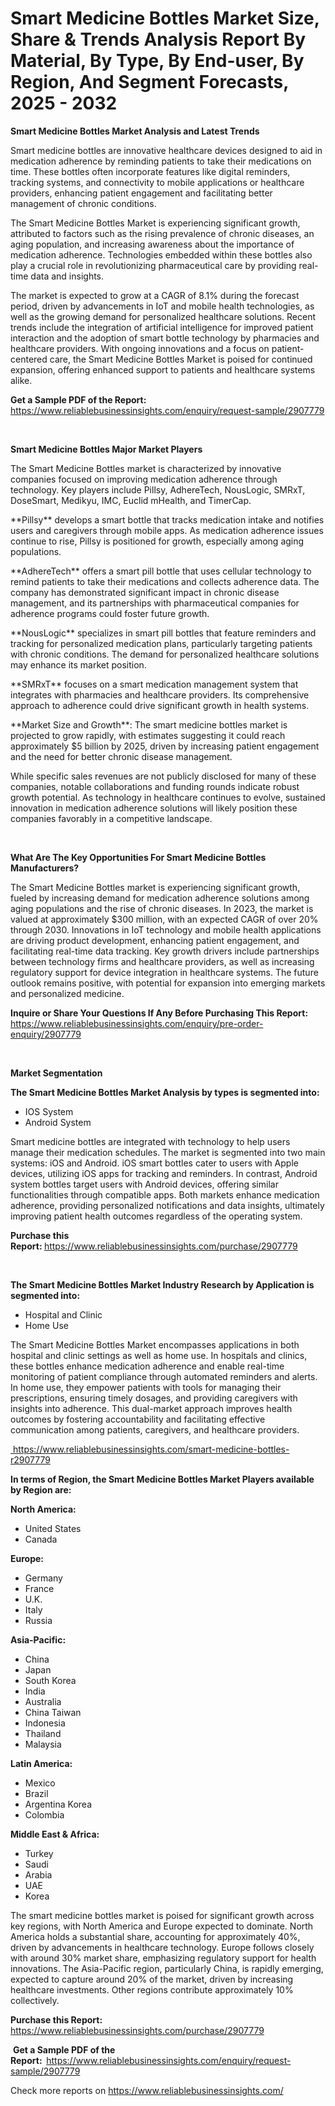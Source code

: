 <p><h1>Smart Medicine Bottles Market Size, Share & Trends Analysis Report By Material, By Type, By End-user, By Region, And Segment Forecasts, 2025 - 2032</h1></p><p><strong>Smart Medicine Bottles Market Analysis and Latest Trends</strong></p>
<p><p>Smart medicine bottles are innovative healthcare devices designed to aid in medication adherence by reminding patients to take their medications on time. These bottles often incorporate features like digital reminders, tracking systems, and connectivity to mobile applications or healthcare providers, enhancing patient engagement and facilitating better management of chronic conditions.</p><p>The Smart Medicine Bottles Market is experiencing significant growth, attributed to factors such as the rising prevalence of chronic diseases, an aging population, and increasing awareness about the importance of medication adherence. Technologies embedded within these bottles also play a crucial role in revolutionizing pharmaceutical care by providing real-time data and insights.</p><p>The market is expected to grow at a CAGR of 8.1% during the forecast period, driven by advancements in IoT and mobile health technologies, as well as the growing demand for personalized healthcare solutions. Recent trends include the integration of artificial intelligence for improved patient interaction and the adoption of smart bottle technology by pharmacies and healthcare providers. With ongoing innovations and a focus on patient-centered care, the Smart Medicine Bottles Market is poised for continued expansion, offering enhanced support to patients and healthcare systems alike.</p></p>
<p><strong>Get a Sample PDF of the Report:&nbsp;</strong> <a href="https://www.reliablebusinessinsights.com/enquiry/request-sample/2907779?utm_campaign=3043&utm_medium=2&utm_source=Github&utm_content=ia&utm_term=12032025&utm_id=smart-medicine-bottles">https://www.reliablebusinessinsights.com/enquiry/request-sample/2907779</a></p>
<p>&nbsp;</p>
<p><strong>Smart Medicine Bottles Major Market Players</strong></p>
<p><p>The Smart Medicine Bottles market is characterized by innovative companies focused on improving medication adherence through technology. Key players include Pillsy, AdhereTech, NousLogic, SMRxT, DoseSmart, Medikyu, IMC, Euclid mHealth, and TimerCap.</p><p>**Pillsy** develops a smart bottle that tracks medication intake and notifies users and caregivers through mobile apps. As medication adherence issues continue to rise, Pillsy is positioned for growth, especially among aging populations. </p><p>**AdhereTech** offers a smart pill bottle that uses cellular technology to remind patients to take their medications and collects adherence data. The company has demonstrated significant impact in chronic disease management, and its partnerships with pharmaceutical companies for adherence programs could foster future growth. </p><p>**NousLogic** specializes in smart pill bottles that feature reminders and tracking for personalized medication plans, particularly targeting patients with chronic conditions. The demand for personalized healthcare solutions may enhance its market position.</p><p>**SMRxT** focuses on a smart medication management system that integrates with pharmacies and healthcare providers. Its comprehensive approach to adherence could drive significant growth in health systems.</p><p>**Market Size and Growth**: The smart medicine bottles market is projected to grow rapidly, with estimates suggesting it could reach approximately $5 billion by 2025, driven by increasing patient engagement and the need for better chronic disease management.</p><p>While specific sales revenues are not publicly disclosed for many of these companies, notable collaborations and funding rounds indicate robust growth potential. As technology in healthcare continues to evolve, sustained innovation in medication adherence solutions will likely position these companies favorably in a competitive landscape.</p></p>
<p>&nbsp;</p>
<p><strong>What Are The Key Opportunities For Smart Medicine Bottles Manufacturers?</strong></p>
<p><p>The Smart Medicine Bottles market is experiencing significant growth, fueled by increasing demand for medication adherence solutions among aging populations and the rise of chronic diseases. In 2023, the market is valued at approximately $300 million, with an expected CAGR of over 20% through 2030. Innovations in IoT technology and mobile health applications are driving product development, enhancing patient engagement, and facilitating real-time data tracking. Key growth drivers include partnerships between technology firms and healthcare providers, as well as increasing regulatory support for device integration in healthcare systems. The future outlook remains positive, with potential for expansion into emerging markets and personalized medicine.</p></p>
<p><strong>Inquire or Share Your Questions If Any Before Purchasing This Report:</strong> <a href="https://www.reliablebusinessinsights.com/enquiry/pre-order-enquiry/2907779?utm_campaign=3043&utm_medium=2&utm_source=Github&utm_content=ia&utm_term=12032025&utm_id=smart-medicine-bottles">https://www.reliablebusinessinsights.com/enquiry/pre-order-enquiry/2907779</a></p>
<p>&nbsp;</p>
<p><strong>Market Segmentation</strong></p>
<p><strong>The Smart Medicine Bottles Market Analysis by types is segmented into:</strong></p>
<p><ul><li>IOS System</li><li>Android System</li></ul></p>
<p><p>Smart medicine bottles are integrated with technology to help users manage their medication schedules. The market is segmented into two main systems: iOS and Android. iOS smart bottles cater to users with Apple devices, utilizing iOS apps for tracking and reminders. In contrast, Android system bottles target users with Android devices, offering similar functionalities through compatible apps. Both markets enhance medication adherence, providing personalized notifications and data insights, ultimately improving patient health outcomes regardless of the operating system.</p></p>
<p><strong>Purchase this Report:&nbsp;</strong><a href="https://www.reliablebusinessinsights.com/purchase/2907779?utm_campaign=3043&utm_medium=2&utm_source=Github&utm_content=ia&utm_term=12032025&utm_id=smart-medicine-bottles">https://www.reliablebusinessinsights.com/purchase/2907779</a></p>
<p>&nbsp;</p>
<p><strong>The Smart Medicine Bottles Market Industry Research by Application is segmented into:</strong></p>
<p><ul><li>Hospital and Clinic</li><li>Home Use</li></ul></p>
<p><p>The Smart Medicine Bottles Market encompasses applications in both hospital and clinic settings as well as home use. In hospitals and clinics, these bottles enhance medication adherence and enable real-time monitoring of patient compliance through automated reminders and alerts. In home use, they empower patients with tools for managing their prescriptions, ensuring timely dosages, and providing caregivers with insights into adherence. This dual-market approach improves health outcomes by fostering accountability and facilitating effective communication among patients, caregivers, and healthcare providers.</p></p>
<p><a href="https://www.reliablebusinessinsights.com/smart-medicine-bottles-r2907779?utm_campaign=3043&utm_medium=2&utm_source=Github&utm_content=ia&utm_term=12032025&utm_id=smart-medicine-bottles">&nbsp;https://www.reliablebusinessinsights.com/smart-medicine-bottles-r2907779</a></p>
<p><strong>In terms of Region, the Smart Medicine Bottles Market Players available by Region are:</strong></p>
<p>
    <p> <strong> North America: </strong>
        <ul>
            <li>United States</li>
            <li>Canada</li>
        </ul>
        </p> 
    <p> <strong> Europe: </strong>
        <ul>
            <li>Germany</li>
            <li>France</li>
            <li>U.K.</li>
            <li>Italy</li>
            <li>Russia</li>
        </ul>
        </p> 
    <p> <strong> Asia-Pacific: </strong>
        <ul>
            <li>China</li>
            <li>Japan</li>
            <li>South Korea</li>
            <li>India</li>
            <li>Australia</li>
            <li>China Taiwan</li>
            <li>Indonesia</li>
            <li>Thailand</li>
            <li>Malaysia</li>
        </ul>
        </p> 
    <p> <strong> Latin America: </strong>
        <ul>
            <li>Mexico</li>
            <li>Brazil</li>
            <li>Argentina Korea</li>
            <li>Colombia</li>
        </ul>
        </p> 
    <p> <strong> Middle East & Africa: </strong>
        <ul>
            <li>Turkey</li>
            <li>Saudi</li>
            <li>Arabia</li>
            <li>UAE</li>
            <li>Korea</li>
        </ul>
    </p>
    </p>
<p><p>The smart medicine bottles market is poised for significant growth across key regions, with North America and Europe expected to dominate. North America holds a substantial share, accounting for approximately 40%, driven by advancements in healthcare technology. Europe follows closely with around 30% market share, emphasizing regulatory support for health innovations. The Asia-Pacific region, particularly China, is rapidly emerging, expected to capture around 20% of the market, driven by increasing healthcare investments. Other regions contribute approximately 10% collectively.</p></p>
<p><strong>Purchase this Report: </strong><a href="https://www.reliablebusinessinsights.com/purchase/2907779?utm_campaign=3043&utm_medium=2&utm_source=Github&utm_content=ia&utm_term=12032025&utm_id=smart-medicine-bottles">https://www.reliablebusinessinsights.com/purchase/2907779</a></p>
<p>&nbsp;<strong>Get a Sample PDF of the Report:&nbsp;&nbsp;</strong><a href="https://www.reliablebusinessinsights.com/enquiry/request-sample/2907779?utm_campaign=3043&utm_medium=2&utm_source=Github&utm_content=ia&utm_term=12032025&utm_id=smart-medicine-bottles">https://www.reliablebusinessinsights.com/enquiry/request-sample/2907779</a></p>
<p><strong></strong></p>
<p>Check more reports on <a href="https://www.reliablebusinessinsights.com/?utm_campaign=3043&utm_medium=2&utm_source=Github&utm_content=ia&utm_term=12032025&utm_id=smart-medicine-bottles">https://www.reliablebusinessinsights.com/</a></p>